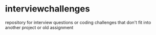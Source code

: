 # interviewchallenges

####
repository for interview questions or coding challenges that don't fit into another project or old assignment
